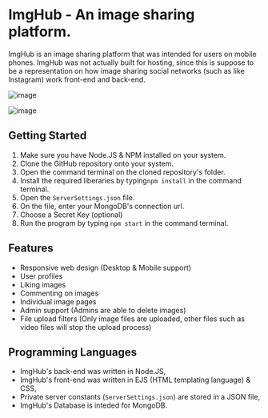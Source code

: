 # ImgHub - An image sharing platform. 

ImgHub is an image sharing platform that was intended for users on mobile phones. ImgHub was not actually built for hosting, since this is suppose to be a representation on how image sharing social networks (such as like Instagram) work front-end and back-end. 

![image](https://user-images.githubusercontent.com/79603829/141690352-8d3a163d-a9d6-44bb-99f0-a04b78b1b4a4.png)

![image](https://user-images.githubusercontent.com/79603829/141690362-b73d36b3-1b30-4b03-9e25-496f71c4e023.png)

## Getting Started

1) Make sure you have Node.JS & NPM installed on your system.
2) Clone the GitHub repository onto your system.
3) Open the command terminal on the cloned repository's folder.
4) Install the required liberaries by typing``npm install`` in the command terminal.
5) Open the ``ServerSettings.json`` file.
6) On the file, enter your MongoDB's connection url.
7) Choose a Secret Key (optional)
8) Run the program by typing ``npm start`` in the command terminal.

## Features

- Responsive web design (Desktop & Mobile support)
- User profiles
- Liking images
- Commenting on images
- Individual image pages
- Admin support (Admins are able to delete images)
- File upload filters (Only image files are uploaded, other files such as video files will stop the upload process)

## Programming Languages

- ImgHub's back-end was written in Node.JS,
- ImgHub's front-end was written in EJS (HTML templating language) & CSS,
- Private server constants (``ServerSettings.json``) are stored in a JSON file,
- ImgHub's Database is inteded for MongoDB.
